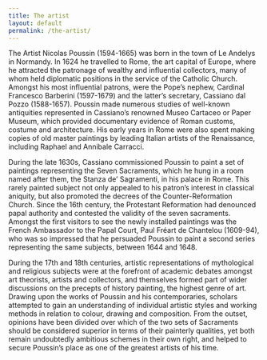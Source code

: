 ```yaml
---
title: The artist
layout: default
permalink: /the-artist/
---
```

The Artist
Nicolas Poussin (1594-1665) was born in the town of Le Andelys in Normandy. In 1624 he travelled to Rome, the art capital of Europe, where he attracted the patronage of wealthy and influential collectors, many of whom held diplomatic positions in the service of the Catholic Church. Amongst his most influential patrons, were the Pope’s nephew, Cardinal Francesco Barberini (1597-1679) and the latter’s secretary, Cassiano dal Pozzo (1588-1657). Poussin made numerous studies of well-known antiquities represented in Cassiano’s renowned Museo Cartaceo or Paper Museum, which provided documentary evidence of Roman customs, costume and architecture. His early years in Rome were also spent making copies of old master paintings by leading Italian artists of the Renaissance, including Raphael and Annibale Carracci.

During the late 1630s, Cassiano commissioned Poussin to paint a set of paintings representing the Seven Sacraments, which he hung in a room named after them, the Stanza de’ Sagramenti, in his palace in Rome. This rarely painted subject not only appealed to his patron’s interest in classical aniquity, but also promoted the decrees of the Counter-Reformation Church. Since the 16th century, the Protestant Reformation had denounced papal authority and contested the validity of the seven sacraments. Amongst the first visitors to see the newly installed paintings was the French Ambassador to the Papal Court, Paul Fréart de Chantelou (1609-94), who was so impressed that he persuaded Poussin to paint a second series representing the same subjects, between 1644 and 1648.

During the 17th and 18th centuries, artistic representations of mythological and religious subjects were at the forefront of academic debates amongst art theorists, artists and collectors, and themselves formed part of wider discussions on the precepts of history painting, the highest genre of art. Drawing upon the works of Poussin and his contemporaries, scholars attempted to gain an understanding of individual artistic styles and working methods in relation to colour, drawing and composition. From the outset, opinions have been divided over which of the two sets of Sacraments should be considered superior in terms of their painterly qualities, yet both remain undoubtedly ambitious schemes in their own right, and helped to secure Poussin’s place as one of the greatest artists of his time.
